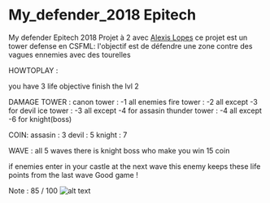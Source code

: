 # My_defender_2018 Epitech
My defender Epitech 2018 
Projet à 2 avec <a href="https://github.com/LopesAlexis">Alexis Lopes</a> ce projet est un tower defense en CSFML:
l'objectif est de défendre une zone contre des vagues ennemies avec des tourelles

HOWTOPLAY : 

you have 3 life
objective finish the lvl 2

DAMAGE TOWER :
canon tower : -1 all enemies
fire tower : -2 all except -3 for devil
ice tower : -3 all except -4 for assasin
thunder tower : -4 all except -6 for knight(boss)

COIN:
assasin : 3
devil : 5
knight : 7

WAVE :
all 5 waves there is knight boss who make you win 15 coin

if enemies enter in your castle at the next wave this enemy keeps these life points from the last wave
Good game !

Note : 85 / 100
 ![alt text](https://github.com/Eydou/my_defender_2018/blob/master/pictures/menu/hwtplay.png)
